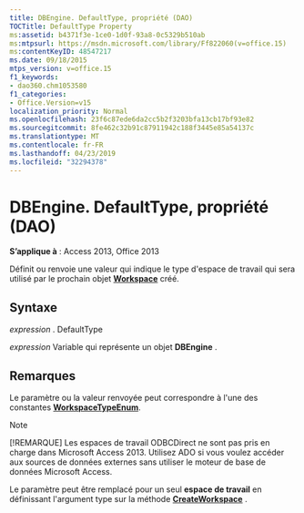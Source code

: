 ```yaml
---
title: DBEngine. DefaultType, propriété (DAO)
TOCTitle: DefaultType Property
ms:assetid: b4371f3e-1ce0-1d0f-93a8-0c5329b510ab
ms:mtpsurl: https://msdn.microsoft.com/library/Ff822060(v=office.15)
ms:contentKeyID: 48547217
ms.date: 09/18/2015
mtps_version: v=office.15
f1_keywords:
- dao360.chm1053580
f1_categories:
- Office.Version=v15
localization_priority: Normal
ms.openlocfilehash: 23f6c87ede6da2cc5b2f3203bfa13cb17bf93e82
ms.sourcegitcommit: 8fe462c32b91c87911942c188f3445e85a54137c
ms.translationtype: MT
ms.contentlocale: fr-FR
ms.lasthandoff: 04/23/2019
ms.locfileid: "32294378"
---
```

# <a name="dbenginedefaulttype-property-dao"></a>DBEngine. DefaultType, propriété (DAO)


**S’applique à** : Access 2013, Office 2013

Définit ou renvoie une valeur qui indique le type d'espace de travail qui sera utilisé par le prochain objet **[Workspace](workspace-object-dao.md)** créé.

## <a name="syntax"></a>Syntaxe

*expression* . DefaultType

*expression* Variable qui représente un objet **DBEngine** .

## <a name="remarks"></a>Remarques

Le paramètre ou la valeur renvoyée peut correspondre à l'une des constantes **[WorkspaceTypeEnum](workspacetypeenum-enumeration-dao.md)**.


> [!NOTE]
> [!REMARQUE] Les espaces de travail ODBCDirect ne sont pas pris en charge dans Microsoft Access 2013. Utilisez ADO si vous voulez accéder aux sources de données externes sans utiliser le moteur de base de données Microsoft Access.

Le paramètre peut être remplacé pour un seul **espace de travail** en définissant l'argument type sur la méthode **[CreateWorkspace](dbengine-createworkspace-method-dao.md)** .

